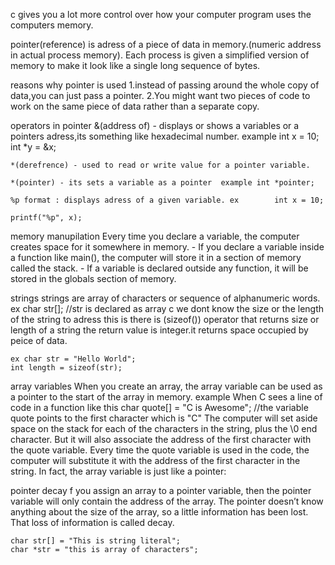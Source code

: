 c gives you a lot more control over how your computer program uses the computers memory.

pointer(reference) is adress of a piece of data in memory.(numeric address in actual process memory).
 Each process is given a simplified version of memory to make it look like a single long sequence of bytes.

reasons why pointer is used
    1.instead of passing around the whole copy of data,you can just pass a pointer.
    2.You might want two pieces of code to work on the same 
    piece of data rather than a separate copy.

operators in pointer
    &(address of) - displays or shows a variables or a pointers adress,its something like hexadecimal number. example int x = 10;    int *y = &x;

    *(derefrence) - used to read or write value for a pointer variable.

    *(pointer) - its sets a variable as a pointer  example int *pointer;

    %p format : displays adress of a given variable. ex        int x = 10; 
                                                               printf("%p", x);

memory manupilation
    Every time you declare a variable, the computer creates  space for it somewhere in memory. 
    - If  you declare a variable inside a function like main(), the computer will store it in a section of  memory called the stack. 
    - If a variable is declared outside any function, it will be stored in the globals section of  memory.

strings
    strings are array of characters or sequence of alphanumeric words.
    ex char str[]; //str is declared as array c we dont know the size or the length of the string to adress this is there is (sizeof()) operator  that returns size or length of a string the return value is integer.it returns space occupied by peice of data.

    ex char str = "Hello World";
    int length = sizeof(str);

array variables
    When you create an array, the array variable can be used as a pointer to the start of  the array in memory. 
     example When C sees a line of code in a function like this
    char quote[] = "C is Awesome"; //the variable quote points to the first character which is "C"
    The computer will set aside space on the stack for each of  the characters in the string, plus the \0 end character. But it will also associate the address of  the first character with the quote variable. 
    Every time the quote variable is used in the code, the computer will substitute it with the address of  the first character in the string. In fact, the array variable is just like a pointer:

pointer decay 
    f you assign an array to a pointer variable, then the pointer variable will only contain the address of the array. The pointer doesn’t know anything about the size of the array, so a little information has been lost. That loss of information is called decay.


    char str[] = "This is string literal";
    char *str = "this is array of characters";